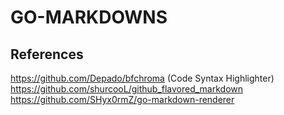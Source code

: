 # GO-MARKDOWNS

## References
https://github.com/Depado/bfchroma (Code Syntax Highlighter)
https://github.com/shurcooL/github_flavored_markdown
https://github.com/SHyx0rmZ/go-markdown-renderer
